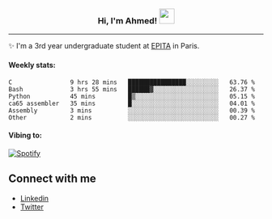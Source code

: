 <!-- Heading -->
<h3 align="center"> Hi, I'm Ahmed! <img src = "https://raw.githubusercontent.com/MartinHeinz/MartinHeinz/master/wave.gif" width = 30px></h3>

<!-- About section -->
---
✨ I'm a 3rd year undergraduate student at <a href="https://www.epita.fr/en/">EPITA</a> in Paris.

<h4 align ="left"> Weekly stats: </h4>

<!--START_SECTION:waka-->

```text
C                9 hrs 28 mins   ████████████████░░░░░░░░░   63.76 %
Bash             3 hrs 55 mins   ██████▓░░░░░░░░░░░░░░░░░░   26.37 %
Python           45 mins         █▒░░░░░░░░░░░░░░░░░░░░░░░   05.15 %
ca65 assembler   35 mins         █░░░░░░░░░░░░░░░░░░░░░░░░   04.01 %
Assembly         3 mins          ░░░░░░░░░░░░░░░░░░░░░░░░░   00.39 %
Other            2 mins          ░░░░░░░░░░░░░░░░░░░░░░░░░   00.27 %
```

<!--END_SECTION:waka-->

<!-- [![Ahmed's GitHub stats](https://github-readme-stats.vercel.app/api?username=ahmedhassayoune)](https://github.com/anuraghazra/github-readme-stats) -->

<h4 align ="left">Vibing to:</h4>

[![Spotify](https://novatorem-ten-lyart.vercel.app/api/spotify)](https://open.spotify.com/user/31knevkvll66tzc3gqtoi6ngjbre)

<!-- Connect section -->

## Connect with me
  * <a href="https://www.linkedin.com/in/ahmed-hassayoune-6a10ba251/">Linkedin</a>
  * <a href="https://twitter.com/Ahmedhassaaa">Twitter</a>

<!-- Connect section: END -->
